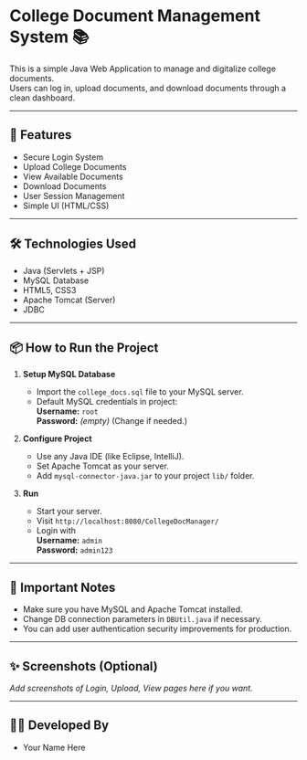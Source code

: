 # College Document Management System 📚

This is a simple Java Web Application to manage and digitalize college documents.  
Users can log in, upload documents, and download documents through a clean dashboard.

---

## 🚀 Features
- Secure Login System
- Upload College Documents
- View Available Documents
- Download Documents
- User Session Management
- Simple UI (HTML/CSS)

---

## 🛠️ Technologies Used
- Java (Servlets + JSP)
- MySQL Database
- HTML5, CSS3
- Apache Tomcat (Server)
- JDBC

---

## 📦 How to Run the Project

1. **Setup MySQL Database**
    - Import the `college_docs.sql` file to your MySQL server.
    - Default MySQL credentials in project:  
      **Username:** `root`  
      **Password:** *(empty)* (Change if needed.)

2. **Configure Project**
    - Use any Java IDE (like Eclipse, IntelliJ).
    - Set Apache Tomcat as your server.
    - Add `mysql-connector-java.jar` to your project `lib/` folder.

3. **Run**
    - Start your server.
    - Visit `http://localhost:8080/CollegeDocManager/`
    - Login with  
      **Username:** `admin`  
      **Password:** `admin123`

---

## 📄 Important Notes
- Make sure you have MySQL and Apache Tomcat installed.
- Change DB connection parameters in `DBUtil.java` if necessary.
- You can add user authentication security improvements for production.

---

## ✨ Screenshots (Optional)
_Add screenshots of Login, Upload, View pages here if you want._

---

## 👨‍💻 Developed By
- Your Name Here
